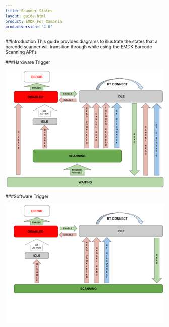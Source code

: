 ```yaml
---
title: Scanner States
layout: guide.html
product: EMDK For Xamarin
productversion: '4.0'
---
```


##Introduction
This guide provides diagrams to illustrate the states that a barcode scanner will transition through while using the EMDK Barcode Scanning API's


###Hardware Trigger

![img](hardware-trigger.png)

###Software Trigger

![img](software-trigger.png)
















